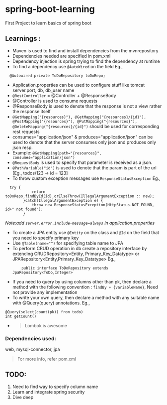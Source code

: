 # spring-boot-learning
First Project to learn basics of spring boot

## Learnings :
- Maven is used to find and install dependencies from the mvnrepository
- Dependencies needed are specified in pom.xml
- Dependency injection is spring trying to find the dependency at runtime
- To find a dependency use `@AutoWired` on the field
Eg.,
```
  @Autowired private ToDoRepository toDoRepo;
```
- Application.properties can be used to configure stuff like tomcat server.port, db, db_user name
- `@RestController` = @Controller + @ResponseBody
- @Controller is used to consume requests
- @ResponseBody is used to denote that the response is not a view rather the response itself
- `@GetMapping("{resources}"), @GetMapping("{resources}/{id}"), @PostMapping("{resources}"), @PutMapping("{resources}"), @DeleteMapping("{resources}/{id}")` should be used for corresponding rest requests
- consumes="application/json" & produces="application/json" can be used to denote that the server consumes only json and produces only json resp.
- Example: `@GetMapping(path="{resources}", consumes="application/json")`
- `@RequestBody` is used to specify that parameter is received as a json.
- `@PathVariable("id")` is used to denote that the param is part of the url [Eg., todos/123 -> id = 123]
- To throw custom exception messages use `ResponseStatusException`
Eg.,
```
  try {
			return toDoRepo.findById(id).orElseThrow(IllegalArgumentException :: new);
		}catch(IllegalArgumentException e) {
			throw new ResponseStatusException(HttpStatus.NOT_FOUND, id+" not found");
		}
```
*Note:add `server.error.include-message=always` in application.properties*
- To create a JPA entity use `@Entity` on the class and `@Id` on the field that you need to specify primary key
- Use `@Table(name="")` for specifying table name to JPA
- To perform CRUD operation in db create a repository interface by extending CRUDRepository<Entity, Primary_Key_Datatype> or              JPARepository<Entity,Primary_Key_Datatype>
	Eg.,
	```
		public interface ToDoRepository extends JpaRepository<ToDo,Integer>
	```
- If you need to query by using columns other than pk, then declare a method with the following convention : `findBy + {variableName}`, Need not provide any implementation
- To write your own query, then declare a method with any suitable name with @Query(query) annotations. 
Eg.,
```
@Query(select(count(pk)) from todo) 
int getCount()
```
- > Lombok is awesome

### Dependencies used:
web, mysql-connector, jpa
> For more info, refer pom.xml


## TODO:
1. Need to find way to specify column name
2. Learn and integrate spring security
3. Dive deep
